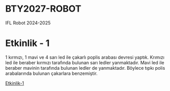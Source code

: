 # BTY2027-ROBOT
IFL Robot 2024-2025

# Etkinlik - 1
1 kırmızı, 1 mavi ve 4 sarı led ile çakarlı poplis arabası devresi yaptık. Krımızı led ile beraber kırmızı tarafında bulunan sarı ledler yanmaktadır. Mavi led ile beraber mavinin tarafında bulunan ledler de yanmaktadır. Böylece tıpkı polis arabalarında bulunan çakarlara benzemiştir.

[Etkinlik-1](https://github.com/Ecrintrn/BTY2027-ROBOT/tree/main/Etkinlik%20-%201)
